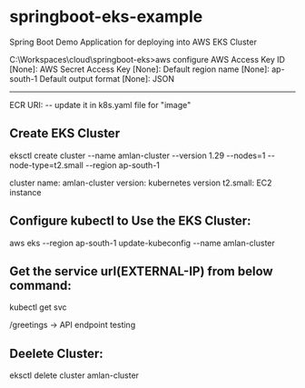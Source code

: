 # springboot-eks-example
Spring Boot Demo Application for deploying into AWS EKS Cluster

C:\Workspaces\cloud\springboot-eks>aws configure
AWS Access Key ID [None]: <access-key>
AWS Secret Access Key [None]: <secret-key>
Default region name [None]: ap-south-1
Default output format [None]: JSON

------------------------------------------------------------------------------------------------------------------
ECR URI: <ECR-URI> -- update it in k8s.yaml file for "image"


Create EKS Cluster
------------------------------------------------------------------------------------------------------------------
eksctl create cluster --name amlan-cluster --version 1.29 --nodes=1 --node-type=t2.small --region ap-south-1

cluster name: amlan-cluster
version: kubernetes version
t2.small: EC2 instance

Configure kubectl to Use the EKS Cluster:
------------------------------------------------------------------------------------------------------------------
aws eks --region ap-south-1 update-kubeconfig --name amlan-cluster

Get the service url(EXTERNAL-IP) from below command:
------------------------------------------------------------------------------------------------------------------
kubectl get svc

<EXTERNAL-IP>/greetings -> API endpoint testing


Deelete Cluster: 
------------------------------------------------------------------------------------------------------------------
eksctl delete cluster amlan-cluster
